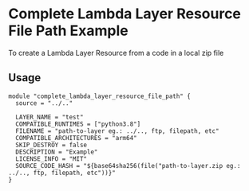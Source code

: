 # Complete Lambda Layer Resource File Path Example
To create a Lambda Layer Resource from a code in a local zip file

## Usage

```hcl
module "complete_lambda_layer_resource_file_path" {
  source = "../.."

  LAYER_NAME = "test"
  COMPATIBLE_RUNTIMES = ["python3.8"]
  FILENAME = "path-to-layer eg.: ../.., ftp, filepath, etc"
  COMPATIBLE_ARCHITECTURES = "arm64"
  SKIP_DESTROY = false
  DESCRIPTION = "Example"
  LICENSE_INFO = "MIT"
  SOURCE_CODE_HASH = "${base64sha256(file("path-to-layer.zip eg.: ../.., ftp, filepath, etc"))}"
}
```